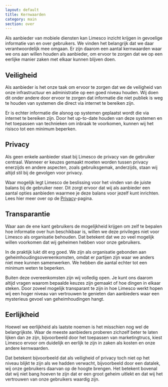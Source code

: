 ```yaml
---
layout: default
title: Kernwaarden
category: main
section: over
---
```

Als aanbieder van mobiele diensten kan Limesco inzicht krijgen in gevoelige informatie van en over gebruikers. We vinden het belangrijk dat we daar verantwoordelijk mee omgaan. Er zijn daarom een aantal kernwaarden waar we ons aan willen houden als aanbieder, om ervoor te zorgen dat we op een eerlijke manier zaken met elkaar kunnen blijven doen.

Veiligheid
----------

Als aanbieder is het onze taak om ervoor te zorgen dat we de veiligheid van onze infrastructuur en administratie op een goed niveau houden. Wij doen dit onder andere door ervoor te zorgen dat informatie die niet publiek is weg te houden van systemen die direct via internet te bereiken zijn.

Er is echter informatie die alsnog op systemen geplaatst wordt die via internet te bereiken zijn. Door het up-to-date houden van deze systemen en het toepassen van technieken om inbraak te voorkomen, kunnen wij het risisco tot een minimum beperken.

Privacy
-------

Als geen enkele aanbieder staat bij Limesco de privacy van de gebruiker centraal. Wanneer er keuzes gemaakt moeten worden tussen privacy enerzijds en andere aspecten, zoals gebruiksgemak, anderzijds, staan wij altijd stil bij de gevolgen voor privacy.

Waar mogelijk legt Limesco de beslissing voor het vinden van de juiste balans bij de gebruiker neer. Dit zorgt ervoor dat wij als aanbieder een aantal opties aanbieden waarmee je deze balans voor jezelf kunt inrichten. Lees hier meer over op de <a href="/over/privacy.html">Privacy</a>-pagina.

Transparantie
-------------

Waar aan de ene kant gebruikers de mogelijkheid krijgen om zelf te bepalen hoe informatie over hun beschikbaar is, willen we deze privileges niet voor Limesco als organisatie behouden. Dat betekent dat we zo veel mogelijk willen voorkomen dat wij geheimen hebben voor onze gebruikers.

In de praktijk lukt dit erg goed. We zijn als organisatie gebonden aan geheimhoudingsovereenkomsten, omdat er partijen zijn waar we anders niet mee kunnen samenwerken. We hebben die aantal echter tot een minimum weten te beperken.

Buiten deze overeenkomsten zijn wij volledig open. Je kunt ons daarom altijd vragen waarom bepaalde keuzes zijn gemaakt of hoe dingen in elkaar steken. Door zoveel mogelijk transparant te zijn in hoe Limesco werkt hopen wij een hoger niveau van vertrouwen te genieten dan aanbieders waar een mysterieus gevoel van geheimhoudingen hangt.

Eerlijkheid
-----------

Hoewel we eerlijkheid als laatste noemen is het misschien nog wel de belangrijkste. Waar de meeste aanbieders proberen zichzelf beter te laten lijken dan ze zijn, bijvoorbeeld door het toepassen van marketingtrucs, kiest Limesco ervoor om duidelijk en eerlijk te zijn in zaken als kosten en onze andere kernwaarden.

Dat betekent bijvoorbeeld dat als veiligheid of privacy toch niet op het niveau blijkt te zijn als we hadden verwacht, bijvoorbeeld door een datalek, wij onze gebruikers daarvan op de hoogte brengen. Het betekent bovenal dat wij niet bang hoeven te zijn dat er een groot geheim uitlekt en dat wij het vertrouwen van onze gebruikers waardig zijn.

